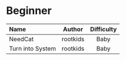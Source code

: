 # Beginner

| Name             |  Author  | Difficulty |
| :--------------- | :------: | :--------: |
| NeedCat          | rootkids |    Baby    |
| Turn into System | rootkids |    Baby    |
